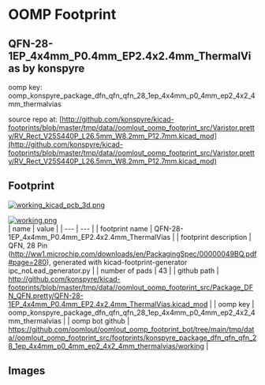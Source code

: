 # OOMP Footprint  
## QFN-28-1EP_4x4mm_P0.4mm_EP2.4x2.4mm_ThermalVias  by konspyre  
  
oomp key: oomp_konspyre_package_dfn_qfn_qfn_28_1ep_4x4mm_p0_4mm_ep2_4x2_4mm_thermalvias  
  
source repo at: [http://github.com/konspyre/kicad-footprints/blob/master/tmp/data//oomlout_oomp_footprint_src/Varistor.pretty/RV_Rect_V25S440P_L26.5mm_W8.2mm_P12.7mm.kicad_mod](http://github.com/konspyre/kicad-footprints/blob/master/tmp/data//oomlout_oomp_footprint_src/Varistor.pretty/RV_Rect_V25S440P_L26.5mm_W8.2mm_P12.7mm.kicad_mod)  
## Footprint  
  
[![working_kicad_pcb_3d.png](working_kicad_pcb_3d_600.png)](working_kicad_pcb_3d.png)  
  
[![working.png](working_600.png)](working.png)  
| name | value | 
| --- | --- | 
| footprint name | QFN-28-1EP_4x4mm_P0.4mm_EP2.4x2.4mm_ThermalVias | 
| footprint description | QFN, 28 Pin (http://ww1.microchip.com/downloads/en/PackagingSpec/00000049BQ.pdf#page=280), generated with kicad-footprint-generator ipc_noLead_generator.py | 
| number of pads | 43 | 
| github path | http://github.com/konspyre/kicad-footprints/blob/master/tmp/data//oomlout_oomp_footprint_src/Package_DFN_QFN.pretty/QFN-28-1EP_4x4mm_P0.4mm_EP2.4x2.4mm_ThermalVias.kicad_mod | 
| oomp key | oomp_konspyre_package_dfn_qfn_qfn_28_1ep_4x4mm_p0_4mm_ep2_4x2_4mm_thermalvias | 
| oomp bot github | https://github.com/oomlout/oomlout_oomp_footprint_bot/tree/main/tmp/data//oomlout_oomp_footprint_src/footprints/konspyre_package_dfn_qfn_qfn_28_1ep_4x4mm_p0_4mm_ep2_4x2_4mm_thermalvias/working | 
## Images  
